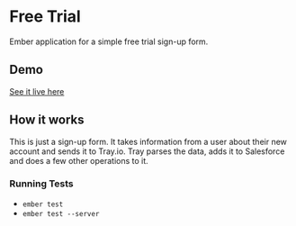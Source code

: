 # Free Trial

Ember application for a simple free trial sign-up form.

## Demo

[See it live here](https://thawing-shore-14818.herokuapp.com/)

## How it works
This is just a sign-up form. It takes information from a user about their new account and sends it to Tray.io. Tray parses the data, adds it to Salesforce and does a few other operations to it.

### Running Tests

* `ember test`
* `ember test --server`

